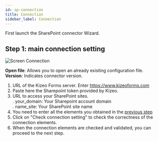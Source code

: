 ```yaml
---
id: sp-connection
title: Connection
sidebar_label: Connection
---
```


<head>
    <meta name="robots" content="noindex">
</head>

First launch the SharePoint connector Wizard.

## Step 1: main connection setting

![Screen Connection][connection-01]

**Open file**: Allows you to open an already existing configuration file.  
**Version**: Indicates connector version.

1. URL of the Kizeo Forms server. Enter <span style="color:#ABD33D">https://www.kizeoforms.com</span>  
2. Paste here the Sharepoint token provided by Kizeo.
3. URL to access your SharePoint sites.  
    . your_domain: Your Sharepoint account domain  
    . name_site: Your SharePoint site name
4. You need to enter all the elements you obtained in the [previous step](sp-token.md)
5. Click on "Check connection setting" to check the correctness of the connection elements.
6. When the connection elements are checked and validated, you can proceed to the next step.

<!-- ************************** -->
<!-- ***** Pictures List ****** -->
<!-- ************************** -->

[connection-01]: /kizeo-forms-documentations/img/sp/en/connect-01.png
